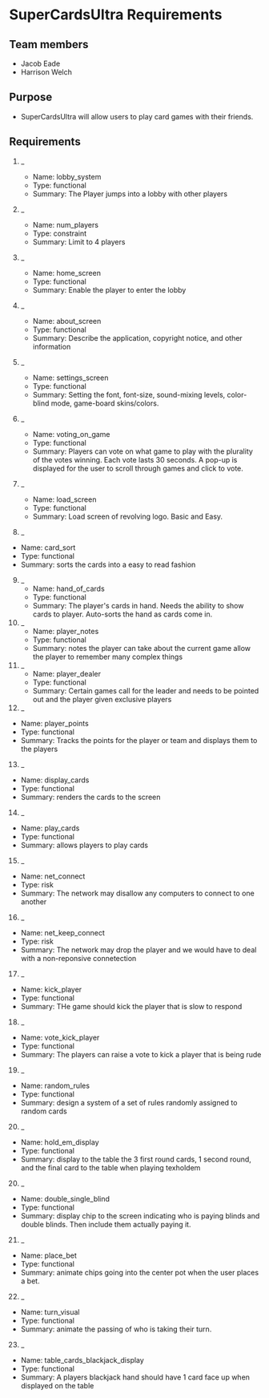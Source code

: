 # SuperCardsUltra Requirements

## Team members

* Jacob Eade
* Harrison Welch

## Purpose

* SuperCardsUltra will allow users to play card games with their friends.

## Requirements

1. _
    * Name: lobby_system
    * Type: functional
    * Summary: The Player jumps into a lobby with other players

2. _
    * Name: num_players
    * Type: constraint
    * Summary: Limit to 4 players

3. _
    * Name: home_screen
    * Type: functional
    * Summary: Enable the player to enter the lobby

4. _
    * Name: about_screen
    * Type: functional
    * Summary: Describe the application, copyright notice, and other information

5. _
    * Name: settings_screen
    * Type: functional
    * Summary: Setting the font, font-size, sound-mixing levels, color-blind mode, game-board skins/colors.

6. _
    * Name: voting_on_game
    * Type: functional
    * Summary: Players can vote on what game to play with the plurality of the votes winning. Each vote lasts 30 seconds. A pop-up is displayed for the user to scroll through games and click to vote.

7. _
    * Name: load_screen
    * Type: functional
    * Summary: Load screen of revolving logo. Basic and Easy.
8. _
  * Name: card_sort
  * Type: functional
  * Summary: sorts the cards into a easy to read fashion
9. _
    * Name: hand_of_cards
    * Type: functional
    * Summary: The player's cards in hand. Needs the ability to show cards to player. Auto-sorts the hand as cards come in.
10. _
    * Name: player_notes
    * Type: functional
    * Summary: notes the player can take about the current game allow the player to remember many complex things
11. _
    * Name: player_dealer
    * Type: functional
    * Summary: Certain games call for the leader and needs to be pointed out and the player given exclusive players
12. _
  * Name: player_points
  * Type: functional
  * Summary: Tracks the points for the player or team and displays them to the players
13. _
  * Name: display_cards
  * Type: functional
  * Summary: renders the cards to the screen
14. _
  * Name: play_cards
  * Type: functional
  * Summary: allows players to play cards
15. _
  * Name: net_connect
  * Type: risk
  * Summary: The network may disallow any computers to connect to one another
16. _
  * Name: net_keep_connect
  * Type: risk
  * Summary: The network may drop the player and we would have to deal with a non-reponsive connetection
17. _
  * Name: kick_player
  * Type: functional
  * Summary: THe game should kick the player that is slow to respond
18. _
  * Name: vote_kick_player
  * Type: functional
  * Summary: The players can raise a vote to kick a player that is being rude
19. _
  * Name: random_rules
  * Type: functional
  * Summary: design a system of a set of rules randomly assigned to random cards
20. _
  * Name: hold_em_display
  * Type: functional
  * Summary: display to the table the 3 first round cards, 1 second round, and the final card to the table when playing texholdem
20. _
  * Name: double_single_blind
  * Type: functional
  * Summary: display chip to the screen indicating who is paying blinds and double blinds. Then include them actually paying it.
21. _
  * Name: place_bet
  * Type: functional
  * Summary: animate chips going into the center pot when the user places a bet.
22. _
  * Name: turn_visual
  * Type: functional
  * Summary: animate the passing of who is taking their turn.
23. _
  * Name: table_cards_blackjack_display
  * Type: functional
  * Summary: A players blackjack hand should have 1 card face up when displayed on the table

[//]: # (Each requirement should be given one of these types: functional, constraint, risk)
